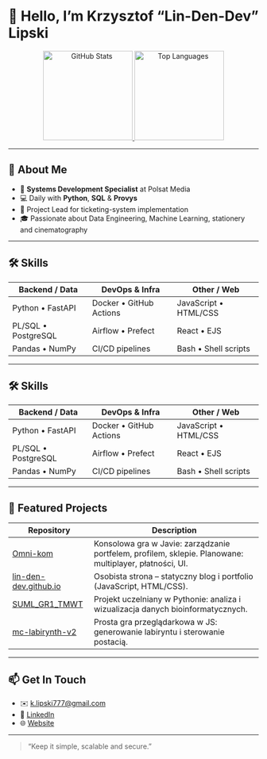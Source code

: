 # 👋 Hello, I’m Krzysztof “Lin-Den-Dev” Lipski

<div align="center">
  <a href="https://github.com/Lin-Den-Dev">
    <img src="https://github-readme-stats.vercel.app/api?username=Lin-Den-Dev&show_icons=true&theme=radical" height="180" alt="GitHub Stats" />
  </a>
  <a href="https://github.com/Lin-Den-Dev">
    <img src="https://github-readme-stats.vercel.app/api/top-langs/?username=Lin-Den-Dev&layout=compact&theme=radical&langs_count=6" height="180" alt="Top Languages" />
  </a>
</div>

---

## 🌱 About Me
- 🏢 **Systems Development Specialist** at Polsat Media  
- 💻 Daily with **Python**, **SQL** & **Provys**  
- 🚀 Project Lead for ticketing-system implementation  
- 🎓 Passionate about Data Engineering, Machine Learning, stationery and cinematography  

---

## 🛠️ Skills

| Backend / Data         | DevOps & Infra            | Other / Web             |
|------------------------|---------------------------|-------------------------|
| Python • FastAPI       | Docker • GitHub Actions   | JavaScript • HTML/CSS   |
| PL/SQL • PostgreSQL    | Airflow • Prefect         | React • EJS             |
| Pandas • NumPy         | CI/CD pipelines           | Bash • Shell scripts    |


---

## 🛠️ Skills

| Backend / Data         | DevOps & Infra            | Other / Web             |
|------------------------|---------------------------|-------------------------|
| Python • FastAPI       | Docker • GitHub Actions   | JavaScript • HTML/CSS   |
| PL/SQL • PostgreSQL    | Airflow • Prefect         | React • EJS             |
| Pandas • NumPy         | CI/CD pipelines           | Bash • Shell scripts    |

---

## 🚀 Featured Projects

| Repository                              | Description                                                   |
|-----------------------------------------|---------------------------------------------------------------|
| [Omni-kom](https://github.com/Lin-Den-Dev/Omni-kom)            | Konsolowa gra w Javie: zarządzanie portfelem, profilem, sklepie. Planowane: multiplayer, płatności, UI. |
| [lin-den-dev.github.io](https://lin-den-dev.github.io)          | Osobista strona – statyczny blog i portfolio (JavaScript, HTML/CSS).           |
| [SUML_GR1_TMWT](https://github.com/Lin-Den-Dev/SUML_GR1_TMWT)   | Projekt uczelniany w Pythonie: analiza i wizualizacja danych bioinformatycznych. |
| [mc-labirynth-v2](https://github.com/Lin-Den-Dev/mc-labirynth-v2) | Prosta gra przeglądarkowa w JS: generowanie labiryntu i sterowanie postacią.  |

---

## 📫 Get In Touch
- ✉️  k.lipski777@gmail.com  
- 🔗  [LinkedIn](https://www.linkedin.com/in/krzysztof-lipski/)  
- 🌐  [Website](https://lin-den-dev.github.io)  

---


<!--
ClipLee/ClipLee is a ✨ special ✨ repository because its `README.md` (this file) appears on your GitHub profile.
You can click the Preview link to take a look at your changes.
-->

<!--
<div style="display: flex; justify-content: center;">
  <a href="https://github.com/Lin-Den-Dev/">
    <img height=200 align="center" src="https://github-readme-stats.vercel.app/api?username=Lin-Den-Dev" />
  </a>
  <a href="https://github.com/Lin-Den-Dev/">
    <img height=200 align="center" src="https://github-readme-stats.vercel.app/api/top-langs?username=Lin-Den-Dev&layout=compact&langs_count=8&card_width=320&hide=jupyter%20notebook" />
  </a>
</div>
-->

> “Keep it simple, scalable and secure.”
> 
